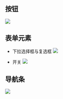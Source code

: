 ## 按钮
![](https://github.com/zhaoqize/ZUI/blob/master/zui/images/2017-05-02_231427.png)

## 表单元素
- 下拉选择框与复选框
![](https://github.com/zhaoqize/ZUI/blob/master/zui/images/form1.gif)

- 开关
![](https://github.com/zhaoqize/ZUI/tree/master/zui/images)

## 导航条
![](https://github.com/zhaoqize/ZUI/blob/master/zui/images/navhtml.gif)